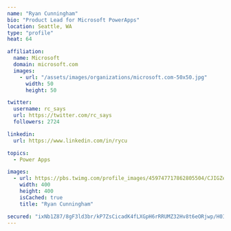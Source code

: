 ```yaml
---
name: "Ryan Cunningham"
bio: "Product Lead for Microsoft PowerApps"
location: Seattle, WA
type: "profile"
heat: 64

affiliation:
  name: Microsoft
  domain: microsoft.com
  images:
    - url: "/assets/images/organizations/microsoft.com-50x50.jpg"
      width: 50
      height: 50

twitter:
  username: rc_says
  url: https://twitter.com/rc_says
  followers: 2724

linkedin:
  url: https://www.linkedin.com/in/rycu

topics:
  - Power Apps

images:
  - url: https://pbs.twimg.com/profile_images/459747717862805504/CJIGZejd_400x400.png
    width: 400
    height: 400
    isCached: true
    title: "Ryan Cunningham"

secured: "ixNb1Z87/8gF3ld3br/kP7ZsCicadK4fLXGpH6rRRUMZ32Hv8t6eORjwp/H0IbzdWxtHbKfz6HA7BoYYruaaVTJQtul+GtJjOoyhodPn0RGa41lHUQWwB4TvCZ9UMul9XfreiWzQ/CB9ejApvhP6SwxT7YTk3CScBCjw16LznikTiy1E+kO0Ztj+K2CAQVMsc24t+fZhEcC5rOoXdQJxspOWV6DwzVDSkmhTgQ5CN2YwJ7wJsiygX5l83k1oGvFaLn52+gXFX+SS4UTfd+o73DBbgocVNhj96uqj9IkOH/1ptStJMF75LjVtRDY/JS+t02qWcB+2emV4MvLuX04L78rHjTt+Fmm+ni9fwpF60dHtbpCmClBIxpv+TZDiBea1PYPXLb6aEIptO/eRJ20H6pAwXb/lD4J3DIYEyZjEwnE=;O5qVZGW90FbcMRtjL6ePLA=="
---
```


